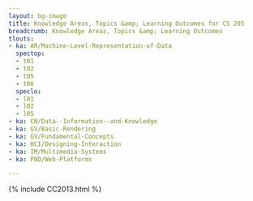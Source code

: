```yaml
---
layout: bg-image
title: Knowledge Areas, Topics &amp; Learning Outcomes for CS 205
breadcrumb: Knowledge Areas, Topics &amp; Learning Outcomes
tlouts:
- ka: AR/Machine-Level-Representation-of-Data
  spectop:
  - t01
  - t02
  - t05
  - t06
  speclo:
  - l01
  - l02
  - l05
- ka: CN/Data--Information--and-Knowledge
- ka: GV/Basic-Rendering
- ka: GV/Fundamental-Concepts
- ka: HCI/Designing-Interaction
- ka: IM/Multimedia-Systems
- ka: PBD/Web-Platforms

---
```

{% include CC2013.html %}

